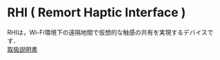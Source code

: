 # RHI ( Remort Haptic Interface )

RHIは，Wi-Fi環境下の遠隔地間で仮想的な触感の共有を実現するデバイスです．  
[取扱説明書](https://docs.google.com/presentation/d/1A6hZMrNEB62BZ_IO-AvbB-Tnsj0usCyL3eZcoHlCh6s/edit?usp=sharing)

